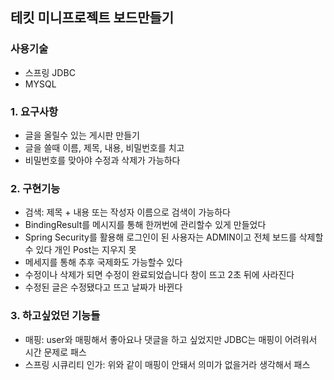 ## 테킷 미니프로젝트 보드만들기
### 사용기술
- 스프링 JDBC
 -  MYSQL
### 1. 요구사항
- 글을 올릴수 있는 게시판 만들기
- 글을 쓸때 이름, 제목, 내용, 비밀번호를 치고
- 비밀번호를 맞아야 수정과 삭제가 가능하다

### 2. 구현기능
- 검색: 제목 + 내용 또는 작성자 이름으로 검색이 가능하다
- BindingResult를 메시지를 통해 한꺼번에 관리할수 있게 만들었다
- Spring Security를 활용해 로그인이 된 사용자는 ADMIN이고 전체 보드를 삭제할 수 있다 개인 Post는 지우지 못
- 메세지를 통해 추후 국제화도 가능할수 있다
- 수정이나 삭제가 되면 수정이 완료되었습니다 창이 뜨고 2초 뒤에 사라진다
- 수정된 글은 수정됐다고 뜨고 날짜가 바뀐다

### 3. 하고싶었던 기능들
- 매핑: user와 매핑해서 좋아요나 댓글을 하고 싶었지만 JDBC는 매핑이 어려워서 시간 문제로 패스
- 스프링 시큐리티 인가: 위와 같이 매핑이 안돼서 의미가 없을거라 생각해서 패스
